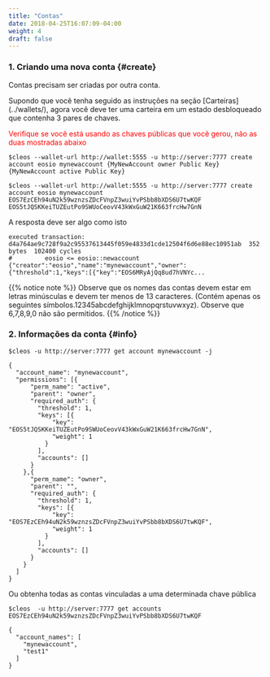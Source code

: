 ```yaml
---
title: "Contas"
date: 2018-04-25T16:07:09-04:00
weight: 4
draft: false
---
```


### 1. Criando uma nova conta {#create}

Contas precisam ser criadas por outra conta. 

Supondo que você tenha seguido as instruções na seção [Carteiras] (../wallets/), agora você deve ter uma carteira em um estado desbloqueado que contenha 3 pares de chaves. 

<font color="red">Verifique se você está usando as chaves públicas que você gerou, não as duas mostradas abaixo</font>
```
$cleos --wallet-url http://wallet:5555 -u http://server:7777 create account eosio mynewaccount {MyNewAccount owner Public Key} {MyNewAccount active Public Key}

$cleos --wallet-url http://wallet:5555 -u http://server:7777 create account eosio mynewaccount EOS7EzCEh94uN2k59wznzsZDcFVnpZ3wuiYvPSbb8bXDS6U7twKQF EOS5tJQSKKeiTUZEutPo9SWUoCeovV43kWxGuW21K663frcHw7GnN
```

A resposta deve ser algo como isto
```
executed transaction: d4a764ae9c728f9a2c95537613445f059e4833d1cde12504f6d6e88ec10951ab  352 bytes  102400 cycles
#         eosio <= eosio::newaccount            {"creator":"eosio","name":"mynewaccount","owner":{"threshold":1,"keys":[{"key":"EOS6MRyAjQq8ud7hVNYc...
```

{{% notice note %}}
Observe que os nomes das contas devem estar em letras minúsculas e devem ter menos de 13 caracteres. (Contém apenas os seguintes símbolos.12345abcdefghijklmnopqrstuvwxyz). Observe que 6,7,8,9,0 não são permitidos. 
{{% /notice %}}

### 2. Informações da conta {#info}

```
$cleos -u http://server:7777 get account mynewaccount -j

{
  "account_name": "mynewaccount",
  "permissions": [{
      "perm_name": "active",
      "parent": "owner",
      "required_auth": {
        "threshold": 1,
        "keys": [{
            "key": "EOS5tJQSKKeiTUZEutPo9SWUoCeovV43kWxGuW21K663frcHw7GnN",
            "weight": 1
          }
        ],
        "accounts": []
      }
    },{
      "perm_name": "owner",
      "parent": "",
      "required_auth": {
        "threshold": 1,
        "keys": [{
            "key": "EOS7EzCEh94uN2k59wznzsZDcFVnpZ3wuiYvPSbb8bXDS6U7twKQF",
            "weight": 1
          }
        ],
        "accounts": []
      }
    }
  ]
}

```

Ou obtenha todas as contas vinculadas a uma determinada chave pública

```
$cleos  -u http://server:7777 get accounts EOS7EzCEh94uN2k59wznzsZDcFVnpZ3wuiYvPSbb8bXDS6U7twKQF

{
  "account_names": [
    "mynewaccount",
    "test1"
  ]
}

```

